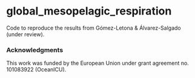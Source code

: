 # global_mesopelagic_respiration
Code to reproduce the results from Gómez-Letona &amp; Álvarez-Salgado (under review).

### Acknowledgments
This work was funded by the European Union under grant agreement no. 101083922 (OceanICU).

